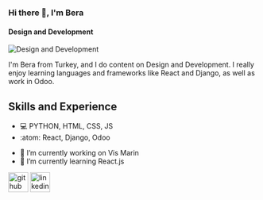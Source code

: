 ### Hi there 👋, I'm Bera
#### Design and Development
![Design and Development](https://i.imgur.com/dSP1SDH.png)

I'm Bera from Turkey, and I do content on Design and Development. I really enjoy learning languages and frameworks like React and Django, as well as work in Odoo.

## Skills and Experience

* 💻 PYTHON, HTML, CSS, JS
* :atom: React, Django, Odoo
- 🔭 I’m currently working on Vis Marin 
- 🌱 I’m currently learning React.js 


[<img src='https://cdn.jsdelivr.net/npm/simple-icons@3.0.1/icons/github.svg' alt='github' height='40'>](https://github.com/bera96)  [<img src='https://cdn.jsdelivr.net/npm/simple-icons@3.0.1/icons/linkedin.svg' alt='linkedin' height='40'>](https://www.linkedin.com/in/https://www.linkedin.com/in/bera-y%C4%B1lmazyurt-001b5b218//)  

